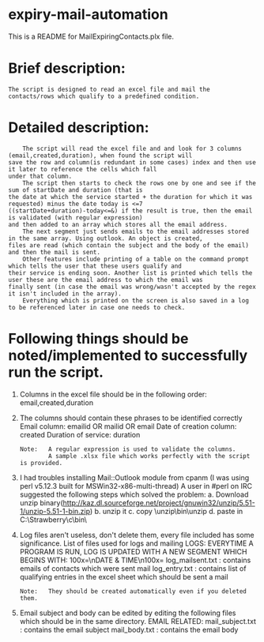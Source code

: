 expiry-mail-automation
======================

This is a README for MailExpiringContacts.plx file.

Brief description:
==================
	The script is designed to read an excel file and mail the contacts/rows which qualify to a predefined condition.

Detailed description:
=====================
		The script will read the excel file and and look for 3 columns (email,created,duration), when found the script will
	save the row and column(is redundant in some cases) index and then use it later to reference the cells which fall
	under that column.
		The script then starts to check the rows one by one and see if the sum of startDate and duration (that is
	the date at which the service started + the duration for which it was requested) minus the date today is <=7
	((startDate+duration)-today<=&) if the result is true, then the email is validated (with regular expression)
	and then added to an array which stores all the email address.
		The next segment just sends emails to the email addresses stored in the same array. Using outlook. An object is created,
	files are read (which contain the subject and the body of the email) and then the mail is sent.
		Other features include printing of a table on the command prompt which tells the user that these users qualify and
	their service is ending soon. Another list is printed which tells the user these are the email address to which the email was
	finally sent (in case the email was wrong/wasn't accepted by the regex it isn't included in the array).
		Everything which is printed on the screen is also saved in a log to be referenced later in case one needs to check.
	

Following things should be noted/implemented to successfully run the script.
============================================================================

1.	Columns in the excel file should be in the following order:
		email,created,duration

2.	The columns should contain these phrases to be identified correctly
		Email column:					emailid OR mailid OR email
		Date of creation column:		created
		Duration of service:			duration
		
		Note: 	A regular expression is used to validate the columns.
				A sample .xlsx file which works perfectly with the script is provided.

3.	I had troubles installing Mail::Outlook module from cpanm (I was using perl v5.12.3 built for MSWin32-x86-multi-thread)
	A user in #perl on IRC suggested the following steps which solved the problem:
		a.	Download unzip binary(http://kaz.dl.sourceforge.net/project/gnuwin32/unzip/5.51-1/unzip-5.51-1-bin.zip)
		b.	unzip it
		c.	copy \unzip\bin\unzip
		d.	paste in C:\Strawberry\c\bin\

4.	Log files aren't useless, don't delete them, every file included has some significance.
	List of files used for logs and mailing
		LOGS:
			EVERYTIME A PROGRAM IS RUN, LOG IS UPDATED WITH A NEW SEGMENT WHICH BEGINS WITH: 100x=\nDATE & TIME\n100x=
				log_mailsent.txt	:	contains emails of contacts which were sent mail
				log_entry.txt		:	contains list of qualifying entries in the excel sheet which should be sent a mail
		
		Note:	They should be created automatically even if you deleted them.

5. 	Email subject and body can be edited by editing the following files which should be in the same directory.
		EMAIL RELATED:
			mail_subject.txt	:	contains the email subject
			mail_body.txt		:	contains the email body
